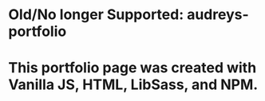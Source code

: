 # Old/No longer Supported: audreys-portfolio

# This portfolio page was created with Vanilla JS, HTML, LibSass, and NPM.



